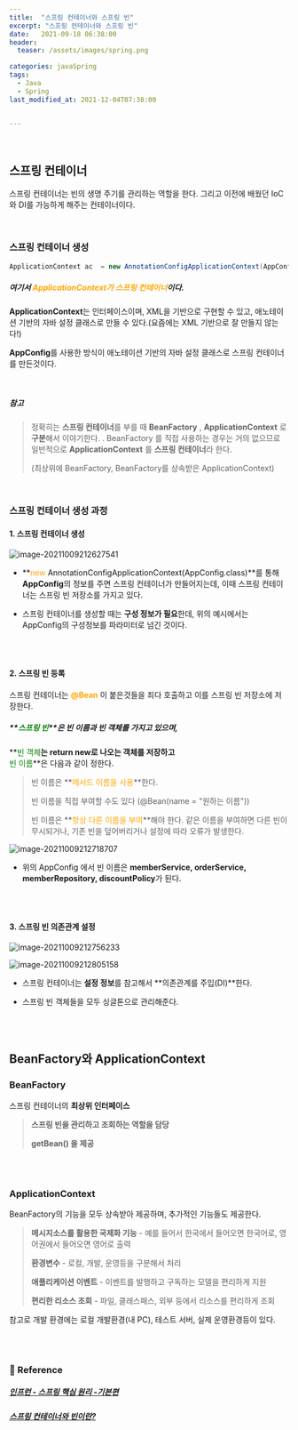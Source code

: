 ```yaml
---
title:  "스프링 컨테이너와 스프링 빈"
excerpt: "스프링 컨테이너와 스프링 빈"
date:   2021-09-18 06:38:00
header:
  teaser: /assets/images/spring.png

categories: javaSpring
tags:
  - Java
  - Spring
last_modified_at: 2021-12-04T07:38:00


---
```


<br/>

## 스프링 컨테이너

스프링 컨테이너는 빈의 생명 주기를 관리하는 역할을 한다. 그리고 이전에 배웠던 IoC와 DI를 가능하게 해주는 컨테이너이다.

<br/>

### 스프링 컨테이너 생성

```java
ApplicationContext ac  = new AnnotationConfigApplicationContext(AppConfig.class);
```

##### 여기서 <span style="color:orange">**ApplicationContext**가 **스프링 컨테이너**</span>이다.

**ApplicationContext**는 인터페이스이며, XML을 기반으로 구현할 수 있고, 애노테이션 기반의 자바 설정 클래스로 만들 수 있다.(요즘에는 XML 기반으로 잘 만들지 않는다!)

**AppConfig**를 사용한 방식이 애노테이션 기반의 자바 설정 클래스로 스프링 컨테이너를 만든것이다.

<br/>

##### 참고

> 정확히는 **스프링 컨테이너**를 부를 때 **BeanFactory** , **ApplicationContext** 로 **구분**해서 이야기한다. . BeanFactory 를 직접 사용하는 경우는 거의 없으므로 일반적으로 **ApplicationContext** 를 **스프링 컨테이너**라 한다.
>
> (최상위에 BeanFactory, BeanFactory를 상속받은 ApplicationContext)

<br/>

### 스프링 컨테이너 생성 과정

#### 1. 스프링 컨테이너 생성

![image-20211009212627541](https://raw.githubusercontent.com/ShinDongHun1/image_repo/main/img/image-20211009212627541.png)

- **<span style="color:orange">new </span>AnnotationConfigApplicationContext(AppConfig.class)**를 통해 **AppConfig**의 정보를 주면 스프링 컨테이너가 만들어지는데, 이때 스프링 컨테이너는 스프링 빈 저장소를 가지고 있다.

- 스프링 컨테이너를 생성할 때는 **구성 정보가 필요**한데, 위의 예시에서는 AppConfig의 구성정보를 파라미터로 넘긴 것이다.


<br/>

<br/>

#### 2. 스프링 빈 등록

스프링 컨테이너는 <span style="color:orange">**@Bean**</span> 이 붙은것들을 죄다 호출하고 이를 스프링 빈 저장소에 저장한다.

##### **<span style="color:green">스프링 빈</span>**은 **빈 이름**과 **빈 객체**를 가지고 있으며,

**<span style="color:green">빈 객체</span>**는 return new로 나오는 객체를 저장하고<br/>**<span style="color:green">빈 이름</span>**은 다음과 같이 정한다.

> 빈 이름은 **<span style="color:orange">메서드 이름을 사용</span>**한다.
>
> 빈 이름을 직접 부여할 수도 있다 (@Bean(name = "원하는 이름"))
>
> 빈 이름은 **<span style="color:orange">항상 다른 이름을 부여</span>**해야 한다. 같은 이름을 부여하면 다른 빈이 무시되거나, 기존 빈을 덮어버리거나 설정에 따라 오류가 발생한다.

![image-20211009212718707](https://raw.githubusercontent.com/ShinDongHun1/image_repo/main/img/image-20211009212718707.png)

- 위의 AppConfig 에서 빈 이름은 **memberService, orderService, memberRepository, discountPolicy**가 된다.


<br/>

<br/>

#### 3. 스프링 빈 의존관계 설정

![image-20211009212756233](https://raw.githubusercontent.com/ShinDongHun1/image_repo/main/img/image-20211009212756233.png)

![image-20211009212805158](https://raw.githubusercontent.com/ShinDongHun1/image_repo/main/img/image-20211009212805158.png)

- 스프링 컨테이너는 **설정 정보**를 참고해서 **의존관계를 주입(DI)**한다. 


- 스프링 빈 객체들을 모두 싱글톤으로 관리해준다.

<br/>

<br/>

## BeanFactory와 ApplicationContext

### BeanFactory

스프링 컨테이너의 **최상위 인터페이스**

> **스프링 빈을 관리하고 조회하는 역할을 담당**
>
> **getBean() 을 제공**

<br/>

<br/>

### ApplicationContext

BeanFactory의 기능을 모두 상속받아 제공하며, 추가적인 기능들도 제공한다.

> **메시지소스를 활용한 국제화 기능** - 예를 들어서 한국에서 들어오면 한국어로, 영어권에서 들어오면 영어로 출력 
>
> **환경변수** - 로컬, 개발, 운영등을 구분해서 처리 
>
> **애플리케이션 이벤트** - 이벤트를 발행하고 구독하는 모델을 편리하게 지원 
>
> **편리한 리소스 조회** - 파일, 클래스패스, 외부 등에서 리소스를 편리하게 조회

참고로 개발 환경에는 로컬 개발환경(내 PC), 테스트 서버, 실제 운영환경등이 있다.

<br/>

<br/>

### 📔 Reference

##### [인프런 - 스프링 핵심 원리 -기본편](https://www.inflearn.com/course/%EC%8A%A4%ED%94%84%EB%A7%81-%ED%95%B5%EC%8B%AC-%EC%9B%90%EB%A6%AC-%EA%B8%B0%EB%B3%B8%ED%8E%B8/dashboard)

##### [스프링 컨테이너와 빈이란?](https://steady-coding.tistory.com/459)
